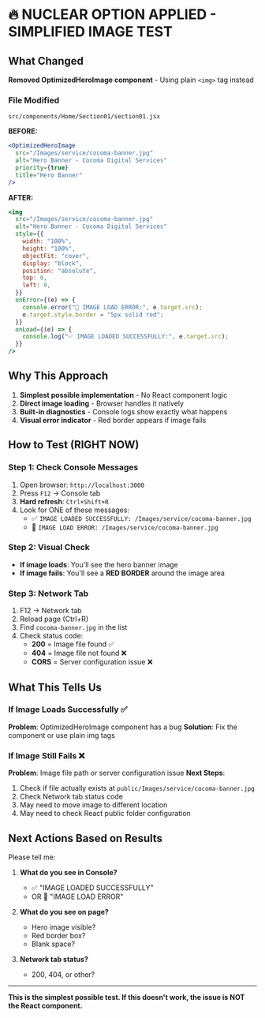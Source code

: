 # 🔥 NUCLEAR OPTION APPLIED - SIMPLIFIED IMAGE TEST

## What Changed

**Removed OptimizedHeroImage component** - Using plain `<img>` tag instead

### File Modified

`src/components/Home/Section01/section01.jsx`

**BEFORE:**

```jsx
<OptimizedHeroImage
  src="/Images/service/cocoma-banner.jpg"
  alt="Hero Banner - Cocoma Digital Services"
  priority={true}
  title="Hero Banner"
/>
```

**AFTER:**

```jsx
<img
  src="/Images/service/cocoma-banner.jpg"
  alt="Hero Banner - Cocoma Digital Services"
  style={{
    width: "100%",
    height: "100%",
    objectFit: "cover",
    display: "block",
    position: "absolute",
    top: 0,
    left: 0,
  }}
  onError={(e) => {
    console.error("🔴 IMAGE LOAD ERROR:", e.target.src);
    e.target.style.border = "5px solid red";
  }}
  onLoad={(e) => {
    console.log("✅ IMAGE LOADED SUCCESSFULLY:", e.target.src);
  }}
/>
```

## Why This Approach

1. **Simplest possible implementation** - No React component logic
2. **Direct image loading** - Browser handles it natively
3. **Built-in diagnostics** - Console logs show exactly what happens
4. **Visual error indicator** - Red border appears if image fails

## How to Test (RIGHT NOW)

### Step 1: Check Console Messages

1. Open browser: `http://localhost:3000`
2. Press `F12` → Console tab
3. **Hard refresh**: `Ctrl+Shift+R`
4. Look for ONE of these messages:
   - ✅ `IMAGE LOADED SUCCESSFULLY: /Images/service/cocoma-banner.jpg`
   - 🔴 `IMAGE LOAD ERROR: /Images/service/cocoma-banner.jpg`

### Step 2: Visual Check

- **If image loads**: You'll see the hero banner image
- **If image fails**: You'll see a **RED BORDER** around the image area

### Step 3: Network Tab

1. F12 → Network tab
2. Reload page (Ctrl+R)
3. Find `cocoma-banner.jpg` in the list
4. Check status code:
   - **200** = Image file found ✅
   - **404** = Image file not found ❌
   - **CORS** = Server configuration issue ❌

## What This Tells Us

### If Image Loads Successfully ✅

**Problem**: OptimizedHeroImage component has a bug
**Solution**: Fix the component or use plain img tags

### If Image Still Fails ❌

**Problem**: Image file path or server configuration issue
**Next Steps**:

1. Check if file actually exists at `public/Images/service/cocoma-banner.jpg`
2. Check Network tab status code
3. May need to move image to different location
4. May need to check React public folder configuration

## Next Actions Based on Results

Please tell me:

1. **What do you see in Console?**

   - ✅ "IMAGE LOADED SUCCESSFULLY"
   - OR 🔴 "IMAGE LOAD ERROR"

2. **What do you see on page?**

   - Hero image visible?
   - Red border box?
   - Blank space?

3. **Network tab status?**
   - 200, 404, or other?

---

**This is the simplest possible test. If this doesn't work, the issue is NOT the React component.**
